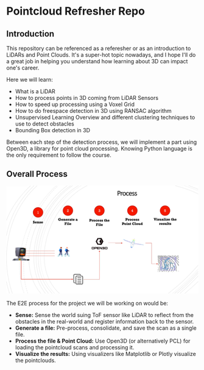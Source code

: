# Pointcloud Refresher Repo

## Introduction

This repository can be referenced as a referesher or as an introduction to LiDARs and Point Clouds. 
It's a super-hot topic nowadays, and I hope I'll do a great job in helping you understand how learning about 3D can impact one's career. 

Here we will learn:

* What is a LiDAR
* How to process points in 3D coming from LiDAR Sensors
* How to speed up processing using a Voxel Grid
* How to do freespace detection in 3D using RANSAC algorithm
* Unsupervised Learning Overview and different clustering techniques to use to detect obstacles
* Bounding Box detection in 3D

Between each step of the detection process, we will implement a part using Open3D, a library for point cloud processing. Knowing Python language is the only requirement to follow the course. 

## Overall Process

<img src='figures/1.png'>

The E2E process for the project we will be working on would be:

* **Sense:** Sense the world suing ToF sensor like LiDAR to reflect from the obstacles in the real-world and register information back to the sensor. 
* **Generate a file:** Pre-process, consolidate, and save the scan as a single file.
* **Process the file & Point Cloud:** Use Open3D (or alternatively PCL) for loading the pointcloud scans and processing it.
* **Visualize the results:** Using visualizers like Matplotlib or Plotly visualize the pointclouds.